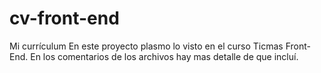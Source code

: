 # cv-front-end
Mi currículum
En este proyecto plasmo lo visto en el curso Ticmas Front-End. En los comentarios de los archivos hay mas detalle de que incluí.
